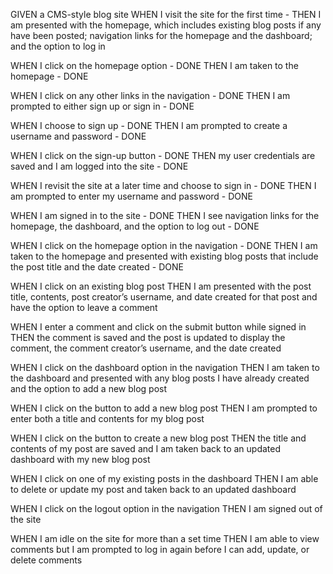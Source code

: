 GIVEN a CMS-style blog site
WHEN I visit the site for the first time -
THEN I am presented with the homepage, which includes existing blog posts if any have been posted; navigation links for the homepage and the dashboard; and the option to log in

WHEN I click on the homepage option - DONE
THEN I am taken to the homepage - DONE

WHEN I click on any other links in the navigation - DONE
THEN I am prompted to either sign up or sign in - DONE

WHEN I choose to sign up  - DONE
THEN I am prompted to create a username and password - DONE

WHEN I click on the sign-up button - DONE
THEN my user credentials are saved and I am logged into the site - DONE

WHEN I revisit the site at a later time and choose to sign in - DONE
THEN I am prompted to enter my username and password - DONE

WHEN I am signed in to the site - DONE
THEN I see navigation links for the homepage, the dashboard, and the option to log out - DONE

WHEN I click on the homepage option in the navigation - DONE
THEN I am taken to the homepage and presented with existing blog posts that include the post title and the date created - DONE

WHEN I click on an existing blog post
THEN I am presented with the post title, contents, post creator’s username, and date created for that post and have the option to leave a comment

WHEN I enter a comment and click on the submit button while signed in
THEN the comment is saved and the post is updated to display the comment, the comment creator’s username, and the date created

WHEN I click on the dashboard option in the navigation
THEN I am taken to the dashboard and presented with any blog posts I have already created and the option to add a new blog post

WHEN I click on the button to add a new blog post
THEN I am prompted to enter both a title and contents for my blog post

WHEN I click on the button to create a new blog post
THEN the title and contents of my post are saved and I am taken back to an updated dashboard with my new blog post

WHEN I click on one of my existing posts in the dashboard
THEN I am able to delete or update my post and taken back to an updated dashboard

WHEN I click on the logout option in the navigation
THEN I am signed out of the site

WHEN I am idle on the site for more than a set time
THEN I am able to view comments but I am prompted to log in again before I can add, update, or delete comments